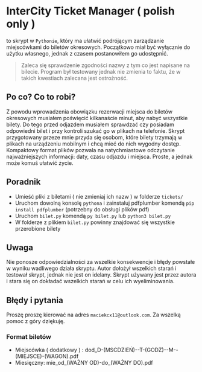 # InterCity Ticket Manager ( polish only )
to skrypt w `Pythonie`, który ma ułatwić podrójącym zarządzanie miejscówkami do biletów okresowych. Początkowo miał być wyłącznie do użytku własnego, jednak z czasem postanowiłem go udostępnić.
> Zaleca się sprawdzenie zgodności nazwy z tym co jest napisane na bilecie. Program był testowany jednak nie zmienia to faktu, że w takich kwestiach zalecana jest ostrożność.

## Po co? Co to robi?
Z powodu wprowadzenia obowiązku rezerwacji miejsca do biletów okresowych musiałem poświęcić kilkanaście minut, aby nabyć wszystkie bilety. Do tego przed odjazdem musiałem sprawdzać czy posiadam odpowiedni bilet i przy kontroli szukać go w plikach na telefonie. Skrypt przygotowany przeze mnie przyda się osobom, które bilety trzymają w plikach na urządzeniu mobilnym i chcą mieć do nich wygodny dostęp. Kompaktowy format plików pozwala na natychmiastowe odczytanie najważniejszych informacji: daty, czasu odjazdu i miejsca. Proste, a jednak może komuś ułatwić życie.

## Poradnik
- Umieść pliki z biletami ( nie zmieniaj ich nazw ) w folderze `tickets/`
- Uruchom dowolną konsolę `pythona` i zainstaluj pdfplumber komendą `pip install pdfplumber` (potrzebny do obsługi plików pdf)
- Uruchom `bilet.py` komendą `py bilet.py` lub `python3 bilet.py`
- W folderze z plikiem `bilet.py` powinny znajdować się wszystkie przerobione bilety

## Uwaga
Nie ponosze odpowiedzialności za wszelkie konsekwencje i błędy powstałe w wyniku wadliwego działa skryptu. Autor dołożył wszelkich starań i testował skrypt, jednak nie jest on idelany. Skrypt używany jest przez autora i stara się on dokładać wszelkich starań w celu ich wyeliminowania.

## Błędy i pytania
Proszę proszę kierować na adres `maciekcx11@outlook.com`. Za wszelką pomoc z góry dziękuję.

### Format biletów
- Miejscówka ( dodatkowy ) : dod_D-(MSCDZIEŃ)--T-(GODZ)--M--(MIEJSCE)-(WAGON).pdf
- Miesięczny: mie_od_(WAŻNY OD)-do_(WAŻNY DO).pdf

